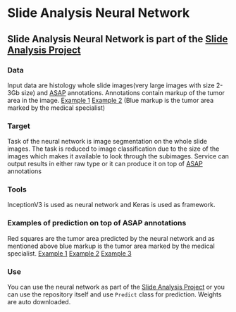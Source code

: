 # Slide Analysis Neural Network
## Slide Analysis Neural Network is part of the [Slide Analysis Project](https://github.com/Vozf/slide_analysis_web)
### Data
Input data are histology whole slide images(very large images with size 2-3Gb size) and [ASAP](https://github.com/computationalpathologygroup/ASAP) annotations. Annotations contain markup of the tumor area in the image. [Example 1](https://psv4.userapi.com/c848232/u98389977/docs/d12/01d5273dbd9e/Screenshot_from_2018-06-05_12-15-50.png?extra=Ak5n4Vmmtz3ntEI1E8HyLOe9whCUltmMvm6jzVTF_-n5xIKESXZgRc3kTt6Un7bEnhm413k30_VPSp5s5n7NdgfK-R-PnBTEKqaVvcTWGV0X0ihOaTqTgkj_GF7peeiTi-k1dIPI8AUyoeg) [Example 2](https://psv4.userapi.com/c848232/u98389977/docs/d6/767f44e4726e/Screenshot_from_2018-06-05_12-19-19.png?extra=XdMoLxiLriBuyBwpBBiwo0Tw9jOf9dEmfFZML8xqFCvL37lc_TjLv-xT70QJ_WRpk2B9TUUhKy_peAs6NOlTRgmMAMRpnS-YQAU4aGMnpO5UIJizesIWf1LsTgXPI10blLPJ101m5F-U2Wg) (Blue markup is the tumor area marked by the medical specialist)

### Target 
Task of the neural network is image segmentation on the whole slide images. The task is reduced to image classification due to the size of the images which makes it available to look through the subimages. Service can output results in either raw type or it can produce it on top of [ASAP](https://github.com/computationalpathologygroup/ASAP) annotations 
### Tools
InceptionV3 is used as neural network and Keras is used as framework. 
### Examples of prediction on top of ASAP annotations
Red squares are the tumor area predicted by the neural network and as mentioned above blue markup is the tumor area marked by the medical specialist.
[Example 1](https://psv4.userapi.com/c848232/u98389977/docs/d6/ee75c2427cbb/Screenshot_from_2018-06-05_11-53-12.png?extra=c0mcb9Cnd8I0iypXGuH6BRIh1zI3cMg6M7_eBrZo5fjhF0bzYLnNqt9vjjHCzjr8Y4teWTIpnFImg12fHZlDrmRwMM7dRearKcEMPeF45iUU_9WfjbsDdVUwSG89FBetGOvDmS7CG5tZcz4)
[Example 2](https://psv4.userapi.com/c848232/u98389977/docs/d15/221cec219120/Screenshot_from_2018-06-05_11-54-55.png?extra=2BcnoH2mro4UWyX-5z0T375UHVuks37ZNDhiKNqBFYEnnplFC_miGGczzZ8i3mrVDyBwd31_hK1MbZWG_UQCsrjTtVRfA_N5PYptRMbNWO0g_hbbVmqA7fuADd2lNh0ApC7MGcaHg6QJZPk)
[Example 3](https://psv4.userapi.com/c848232/u98389977/docs/d14/35438ab1ee8d/Screenshot_from_2018-06-05_12-25-20.png?extra=5g6B62s-gX9_F8drbC-rjY90-2ZHmwVkJ6o3ZQujKwz7RXHWozj6n_gYjyexoNXMLXO5caJruAHN6ZEXfQA1Lxd-YMBve20Rp__YqCoYOI-8jD2fkDmOoNtn4pPJYPPR6IoLLIK_bfGPdB4)
### Use
You can use the neural network as part of the [Slide Analysis Project](https://github.com/Vozf/slide_analysis_web) or you can use the repository itself and use `Predict` class for prediction. Weights are auto downloaded.